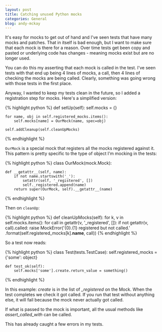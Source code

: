 ```yaml
---
layout: post
title: Catching unused Python mocks
categories: General
blog: andy-mckay
---
```


It's easy for mocks to get out of hand and I've seen tests that have many mocks and patches. That in itself is bad enough, but I want to make sure that each mock is there for a reason. Over time tests get been copy and pasted or underlying code has changes - meaning mocks exist but are no longer used.

You can do this my asserting that each mock is called in the test. I've seen tests with that end up being 4 lines of mocks, a call, then 4 lines of checking the mocks are being called. Clearly, something was going wrong with those tests in the first place.

Anyway, I wanted to keep my tests clean in the future, so I added a registration step for mocks. Here's a simplified version:

{% highlight python %}
def setUp(self):
    self.mocks = {}

    for name, obj in self.registered_mocks.items():
        self.mocks[name] = OurMock(name, spec=obj)

    self.addCleanup(self.cleanUpMocks)
{% endhighlight %}

`OurMock` is a special mock that registers all the mocks registered against it. This pattern is pretty specific to the type of object I'm mocking in the tests:

{% highlight python %}
class OurMock(mock.Mock):

    def __getattr__(self, name):
        if not name.startswith('_'):
            setattr(self, '_registered', [])
            self._registered.append(name)
        return super(OurMock, self).__getattr__(name)
{% endhighlight %}

Then on `cleanUp`:

{% highlight python %}
def cleanUpMocks(self):
    for k, v in self.mocks.items():
        for call in getattr(v, '_registered', []):
            if not getattr(v, call).called:
                raise MockError('{0}.{1} registered but not called.'
                                .format(self.registered_mocks[k].__name__, call))
{% endhighlight %}

So a test now reads:

{% highlight python %}
class Test(tests.TestCase):
    self.registered_mocks = {'some': object}

    def test_ok(self):
        self.mocks['some'].create.return_value = something()
{% endhighlight %}

In this example: *create* is in the list of *_registered* on the Mock. When the test completes we check it got called. If you run that test without anything else, it will fail because the mock never actually got called.

If what is passed to the mock is important, all the usual methods like *assert_called_with* can be called.

This has already caught a few errors in my tests.
